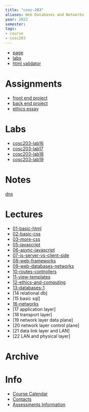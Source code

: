 ```yaml
---
title: "cosc-203"
aliases: Web Databases and Networks
year: 2022
semester: 
tags: 
- course
- cosc203
---
```


- [page](https://cosc203.cspages.otago.ac.nz)
- [labs](https://cosc203.cspages.otago.ac.nz/labs/)
- [html validator](https://validator.w3.org/nu/)

# Assignments
- [front end project](notes/front-end-project)
- [back end project](notes/back-end-project)
- [ethics essay](notes/ethics-essay)

# Labs
- [cosc203-lab16](notes/cosc203-lab16.md)
- [cosc203-lab17](notes/cosc203-lab17.md)
- [cosc203-lab18](notes/cosc203-lab18.md)
- [cosc203-lab19](notes/cosc203-lab19.md)

# Notes
[dns](notes/dns.md)

# Lectures
- [01-basic-html](notes/01-basic-html.md)
- [02-basic-css](notes/02-basic-css.md)
- [03-more-css](notes/03-more-css.md)
- [05-javascript](notes/05-javascript.md)
- [06-async-javascript](notes/06-async-javascript.md)
- [07-js-server-vs-client-side](notes/07-js-server-vs-client-side.md)
- [08-web-frameworks](notes/08-web-frameworks.md)
- [09-web-databases-networks](notes/09-web-databases-networks.md)
- [10-routes-controllers](notes/10-routes-controllers.md)
- [11-view-templates](notes/11-view-templates.md)
- [12-ethics-and-computing](notes/12-ethics-and-computing.md)
- [13-databases-1](notes/13-databases-1.md)
- [14 relational db]
- [15 basic sql]
- [16-networks](notes/16-networks)
- [17 application layer]
- [18 transport layer]
- [19 network layer data plane]
- [20 network layer control plane]
- [21 data link layer and LAN]
- [22 LAN and physical layer]

# Archive

# Info
- [Course Calendar](https://i.imgur.com/76tMf5e.png)
- [Contacts](https://i.imgur.com/UAAqXTJ.png)
- [Assessments Information](https://i.imgur.com/ZQwUMnf.png)

